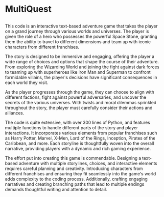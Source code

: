# MultiQuest
## 
This code is an interactive text-based adventure game that takes the player on a grand journey through various worlds and universes. The player is given the role of a hero who possesses the powerful Space Stone, granting them the ability to travel to different dimensions and team up with iconic characters from different franchises.

The story is designed to be immersive and engaging, offering the player a wide range of choices and options that shape the course of their adventure. From exploring the Wizarding World and joining the fight against dark forces to teaming up with superheroes like Iron Man and Superman to confront formidable villains, the player's decisions have significant consequences in each world they visit.

As the player progresses through the game, they can choose to align with different factions, fight against powerful adversaries, and uncover the secrets of the various universes. With twists and moral dilemmas sprinkled throughout the story, the player must carefully consider their actions and alliances.

The code is quite extensive, with over 300 lines of Python, and features multiple functions to handle different parts of the story and player interactions. It incorporates various elements from popular franchises such as Harry Potter, Marvel, X-Men, Lord of the Rings, Inception, Pirates of the Caribbean, and more. Each storyline is thoughtfully woven into the overall narrative, providing players with a dynamic and rich gaming experience.

The effort put into creating this game is commendable. Designing a text-based adventure with multiple storylines, choices, and interactive elements requires careful planning and creativity. Introducing characters from different franchises and ensuring they fit seamlessly into the game's world adds complexity to the coding process. Additionally, crafting engaging narratives and creating branching paths that lead to multiple endings demands thoughtful writing and attention to detail.
